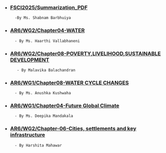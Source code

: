 - ### [FSCI2025/Summarization_PDF](https://drive.google.com/file/d/1ZFUUI54IzgJ9mSgQtmf642wTz_UX0KfZ/view?usp=sharing)
        -By Ms. Shabnam Barbhuiya
- ### [AR6/WG2/Chapter04-WATER](https://drive.google.com/file/d/1ngYjSjrC5fXYctA3ac3n5WEzFpQYgbnl/view?usp=drivesdk)
        - By Ms. Haarthi Vallabhaneni 
- ### [AR6/WG2/Chapter08-POVERTY,LIVELIHOOD,SUSTAINABLE DEVELOPMENT](https://drive.google.com/file/d/1XkuSYwHXlUPiyD-L5DhaRjzQacKBdcBU/view?usp=share_link)
         - By Malavika Balachandran 
- ### [AR6/WG1/Chapter08-WATER CYCLE CHANGES](https://drive.google.com/file/d/1TvUaKqvKa-SkkJz9kMtcBS8nqsBzyOxA/view?usp=sharing)
        - By Ms. Anushka Kushwaha
- ### [AR6/WG1/Chapter04-Future Global Climate](https://drive.google.com/file/d/1kccHHy_tcuA_CIYZn727KgGz27xGUyE7/view?usp=sharing)
        - By Ms. Deepika Mandakala
- ### [AR6/WG2/Chapter-06-Cities, settlements and key infrastructure](https://drive.google.com/file/d/13c69dMA3vzFGl2_vkF9Y49FbYMfeJlwX/view?usp=drive_link)
        - By Harshita Mahawar

